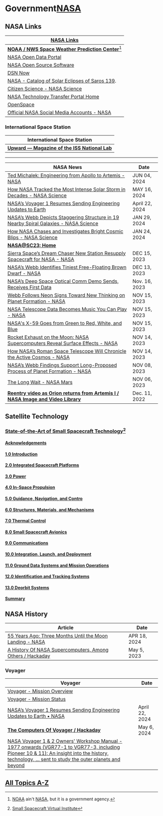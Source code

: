 # Government[NASA](https://www.nasa.gov/)

## NASA Links

| [NASA Links](https://www.nasa.gov/) |
|----|
| **[NOAA / NWS Space Weather Prediction Center](https://www.spaceweather.gov/homepage )**[^21] |
| [NASA Open Data Portal](https://data.nasa.gov/ ) |
| [NASA Open Source Software](https://code.nasa.gov/#/ ) |
| [DSN Now](https://eyes.nasa.gov/dsn/dsn.html ) |
| [NASA - Catalog of Solar Eclipses of Saros 139](https://eclipse.gsfc.nasa.gov/SEsaros/SEsaros139.html ). |
| [Citizen Science - NASA Science](https://science.nasa.gov/citizen-science/ ) |
| [NASA Technology Transfer Portal Home](https://technology.nasa.gov/ ) |
| [OpenSpace](https://www.openspaceproject.com/) |
| [Official NASA Social Media Accounts - NASA](https://www.nasa.gov/social-media/) |

[^21]: [NOAA](https://www.noaa.gov) ain't [NASA](https://www.nasa.gov/), but it is a government agency. 

### International Space Station 

| International Space Station |
|---|
| **[Upward — Magazine of the ISS National Lab](https://www.issnationallab.org/upward/ )** |


<hr />

| NASA News | Date |
|---|---|
| [Ted Michalek: Engineering from Apollo to Artemis - NASA](https://www.nasa.gov/people-of-nasa/goddard-people/ted-michalek-engineering-from-apollo-to-artemis/) | JUN 04, 2024 |
| [How NASA Tracked the Most Intense Solar Storm in Decades - NASA Science](https://science.nasa.gov/science-research/heliophysics/how-nasa-tracked-the-most-intense-solar-storm-in-decades/) | MAY 16, 2024 |
| [NASA’s Voyager 1 Resumes Sending Engineering Updates to Earth](https://www.jpl.nasa.gov/news/nasas-voyager-1-resumes-sending-engineering-updates-to-earth ) | April 22, 2024 |
| [NASA’s Webb Depicts Staggering Structure in 19 Nearby Spiral Galaxies - NASA Science](https://science.nasa.gov/centers-and-facilities/goddard/nasas-webb-depicts-staggering-structure-in-19-nearby-spiral-galaxies/ )  | JAN 29, 2024 |
| [How NASA Chases and Investigates Bright Cosmic Blips - NASA Science](https://science.nasa.gov/directorates/smd/astrophysics-division/how-nasa-chases-and-investigates-bright-cosmic-blips/ ) | JAN 24, 2024 |
| **[NASA@SC23: Home](https://www.nas.nasa.gov/SC23/ )** |
| [Sierra Space’s Dream Chaser New Station Resupply Spacecraft for NASA - NASA](https://www.nasa.gov/missions/station/commercial-resupply/sierra-spaces-dream-chaser-new-station-resupply-spacecraft-for-nasa/ ) | DEC 15, 2023 |
| [NASA’s Webb Identifies Tiniest Free-Floating Brown Dwarf - NASA](https://www.nasa.gov/missions/webb/nasas-webb-identifies-tiniest-free-floating-brown-dwarf/ ) | DEC 13, 2023 |
| [NASA’s Deep Space Optical Comm Demo Sends, Receives First Data](https://www.jpl.nasa.gov/news/nasas-deep-space-optical-comm-demo-sends-receives-first-data ) | Nov. 16, 2023 |
| [Webb Follows Neon Signs Toward New Thinking on Planet Formation - NASA](https://www.nasa.gov/missions/webb/webb-follows-neon-signs-toward-new-thinking-on-planet-formation/ ) | NOV 15, 2023 |
| [NASA Telescope Data Becomes Music You Can Play - NASA](https://www.nasa.gov/general/nasa-telescope-data-becomes-music-you-can-play/ ) | NOV 15, 2023 |
| [NASA's X-59 Goes from Green to Red, White, and Blue](https://www.nasa.gov/image-article/nasas-x-59-goes-from-green-to-red-white-and-blue/ ) | NOV 15, 2023 |
| [Rocket Exhaust on the Moon: NASA Supercomputers Reveal Surface Effects - NASA](https://www.nasa.gov/general/rocket-exhaust-on-the-moon-nasa-supercomputers-reveal-surface-effects/ ) | NOV 14, 2023 |
| [How NASA’s Roman Space Telescope Will Chronicle the Active Cosmos - NASA](https://www.nasa.gov/missions/roman-space-telescope/how-nasas-roman-space-telescope-will-chronicle-the-active-cosmos/ ) | NOV 14, 2023 |
| [NASA’s Webb Findings Support Long-Proposed Process of Planet Formation - NASA](https://www.nasa.gov/missions/webb/nasas-webb-findings-support-long-proposed-process-of-planet-formation/ ) | NOV 08, 2023 |
| [The Long Wait - NASA Mars](https://mars.nasa.gov/technology/helicopter/status/495/the-long-wait/ ) | NOV 06, 2023 |
| **[Reentry video as Orion returns from Artemis I / NASA Image and Video Library](https://images.nasa.gov/details/art001m1203451716 )** | Dec. 11, 2022 |

## Satellite Technology

### [State-of-the-Art of Small Spacecraft Technology](https://www.nasa.gov/smallsat-institute/sst-soa/)[^11]

[^11]: [Small Spacecraft Virtual Institute](https://www.nasa.gov/smallsat-institute)

#### [Acknowledgements](https://www.nasa.gov/smallsat-institute/sst-soa/acknowledgements)

#### [1.0 Introduction](https://www.nasa.gov/smallsat-institute/sst-soa/introduction)

#### [2.0 Integrated Spacecraft Platforms](https://www.nasa.gov/smallsat-institute/sst-soa/integrated-spacecraft-platforms)

#### [3.0 Power](https://www.nasa.gov/smallsat-institute/sst-soa/power)

#### [4.0 In-Space Propulsion](https://www.nasa.gov/smallsat-institute/sst-soa/in-space-propulsion)

#### [5.0 Guidance, Navigation, and Contro](https://www.nasa.gov/smallsat-institute/sst-soa/guidance-navigation-and-control)

#### [6.0 Structures, Materials, and Mechanisms](https://www.nasa.gov/smallsat-institute/sst-soa/structures-materials-and-mechanisms)

#### [7.0 Thermal Control](https://www.nasa.gov/smallsat-institute/sst-soa/thermal-control)

#### [8.0 Small Spacecraft Avionics](https://www.nasa.gov/smallsat-institute/sst-soa/small-spacecraft-avionics)

#### [9.0 Communications](https://www.nasa.gov/smallsat-institute/sst-soa/communications/)

#### [10.0 Integration, Launch, and Deployment](https://www.nasa.gov/smallsat-institute/sst-soa/integration-launch-and-deployment)

#### [11.0 Ground Data Systems and Mission Operations](https://www.nasa.gov/smallsat-institute/sst-soa/ground-data-systems-and-mission-operations)

#### [12.0 Identification and Tracking Systems](https://www.nasa.gov/smallsat-institute/sst-soa/identification-and-tracking-systems)

#### [13.0 Deorbit Systems](https://www.nasa.gov/smallsat-institute/sst-soa/deorbit-systems)

#### [Summary](https://www.nasa.gov/smallsat-institute/sst-soa/summary)

## NASA History 

| Article | Date |
|----|---|
| [55 Years Ago: Three Months Until the Moon Landing - NASA](https://www.nasa.gov/history/55-years-ago-three-months-until-the-moon-landing/ ) |APR 18, 2024 |
| [A History Of NASA Supercomputers, Among Others / Hackaday](https://hackaday.com/2023/05/05/a-history-of-nasa-supercomputers-among-others/) | May 5, 2023 |

### Voyager 

| Voyager | Date |
|---|---|
| [Voyager - Mission Overview](https://voyager.jpl.nasa.gov/mission/ ) |
| [Voyager - Mission Status](https://voyager.jpl.nasa.gov/mission/status/ ) |
| [NASA’s Voyager 1 Resumes Sending Engineering Updates to Earth • NASA](https://www.jpl.nasa.gov/news/nasas-voyager-1-resumes-sending-engineering-updates-to-earth ) | April 22, 2024 |
| **[The Computers Of Voyager / Hackaday](https://hackaday.com/2024/05/06/the-computers-of-voyager/ )** | May 6, 2024 |
| [NASA Voyager 1 & 2 Owners' Workshop Manual - 1977 onwards (VGR77-1 to VGR77-3, including Pioneer 10 & 11): An insight into the history, technology, ... sent to study the outer planets and beyond](https://a.co/d/iGW9A8P) |

## [All Topics A-Z](https://www.nasa.gov/tags)
